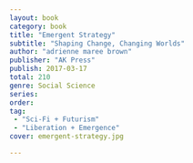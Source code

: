 ```yaml
---
layout: book
category: book
title: "Emergent Strategy"
subtitle: "Shaping Change, Changing Worlds"
author: "adrienne maree brown"
publisher: "AK Press"
publish: 2017-03-17
total: 210
genre: Social Science
series:
order:
tag:
 - "Sci-Fi + Futurism"
 - "Liberation + Emergence"
cover: emergent-strategy.jpg

---
```




